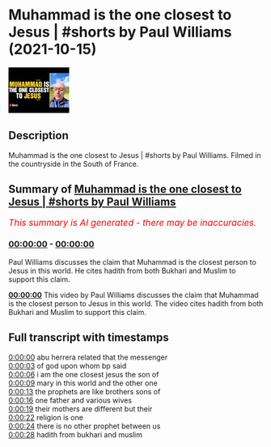 # Muhammad is the one closest to Jesus | #shorts by Paul Williams (2021-10-15)

![alt Muhammad is the one closest to Jesus | #shorts by Paul Williams](I8wkXzSZKfc.jpg "Muhammad is the one closest to Jesus | #shorts by Paul Williams")

## Description

Muhammad is the one closest to Jesus | #shorts by Paul Williams. Filmed in the countryside in the South of France.

## Summary of [Muhammad is the one closest to Jesus | #shorts by Paul Williams](https://www.youtube.com/watch?v=I8wkXzSZKfc)


*<span style="color:red; font-size:125%">This summary is AI generated - there may be inaccuracies</span>. [](/)*

### [00:00:00](https://www.youtube.com/watch?v=I8wkXzSZKfc&t=0) - [00:00:00](https://www.youtube.com/watch?v=I8wkXzSZKfc&t=0)

 Paul Williams discusses the claim that Muhammad is the closest person to Jesus in this world. He cites hadith from both Bukhari and Muslim to support this claim.

**[00:00:00](https://www.youtube.com/watch?v=I8wkXzSZKfc&t=0)** This video by Paul Williams discusses the claim that Muhammad is the closest person to Jesus in this world. The video cites hadith from both Bukhari and Muslim to support this claim.

## Full transcript with timestamps

[0:00:00](https://youtu.be/I8wkXzSZKfc?t=0) abu herrera related that the messenger  
[0:00:03](https://youtu.be/I8wkXzSZKfc?t=3) of god upon whom bp said  
[0:00:06](https://youtu.be/I8wkXzSZKfc?t=6) i am the one closest jesus the son of  
[0:00:09](https://youtu.be/I8wkXzSZKfc?t=9) mary in this world and the other one  
[0:00:13](https://youtu.be/I8wkXzSZKfc?t=13) the prophets are like brothers sons of  
[0:00:16](https://youtu.be/I8wkXzSZKfc?t=16) one father and various wives  
[0:00:19](https://youtu.be/I8wkXzSZKfc?t=19) their mothers are different but their  
[0:00:22](https://youtu.be/I8wkXzSZKfc?t=22) religion is one  
[0:00:24](https://youtu.be/I8wkXzSZKfc?t=24) there is no other prophet between us  
[0:00:28](https://youtu.be/I8wkXzSZKfc?t=28) hadith from bukhari and muslim  

